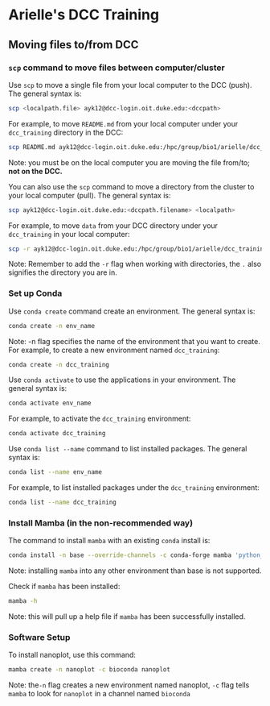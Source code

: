 # Arielle's DCC Training
## Moving files to/from DCC
### `scp` command to move files between computer/cluster
Use `scp` to move a single file from your local computer to the DCC (push). The general syntax is:
```sh
scp <localpath.file> ayk12@dcc-login.oit.duke.edu:<dccpath>
```
For example, to move `README.md` from your local computer under your `dcc_training` directory in the DCC:
```sh
scp README.md ayk12@dcc-login.oit.duke.edu:/hpc/group/bio1/arielle/dcc_training
```
Note: you must be on the local computer you are moving the file from/to; **not on the DCC.**

You can also use the `scp` command to move a directory from the cluster to your local computer (pull). The general syntax is:
```sh
scp ayk12@dcc-login.oit.duke.edu:<dccpath.filename> <localpath>
```
For example, to move `data` from your DCC directory under your `dcc_training` in your local computer:
```sh
scp -r ayk12@dcc-login.oit.duke.edu:/hpc/group/bio1/arielle/dcc_training/data .
```
Note: Remember to add the `-r` flag when working with directories, the `.` also signifies the directory you are in.
### Set up Conda
Use `conda create` command create an environment. The general syntax is:
```sh
conda create -n env_name
```
Note: -n flag specifies the name of the environment that you want to create.
For example, to create a new environment named `dcc_training`:
```sh
conda create -n dcc_training
```
Use `conda activate` to use the applications in your environment. The general syntax is:
```sh
conda activate env_name
```
For example, to activate the `dcc_training` environment:
```sh
conda activate dcc_training
```
Use `conda list --name` command to list installed packages. The general syntax is:
```sh
conda list --name env_name
```
For example, to list installed packages under the ```dcc_training``` environment:
```sh
conda list --name dcc_training
```
### Install Mamba (in the non-recommended way)
The command to install `mamba` with an existing `conda` install is:
```sh
conda install -n base --override-channels -c conda-forge mamba 'python_abi=*=*cp*'
```
Note: installing `mamba` into any other environment than base is not supported.

Check if `mamba` has been installed:

```sh
mamba -h
```
Note: this will pull up a help file if `mamba` has been successfully installed.
### Software Setup
To install nanoplot, use this command:
```sh
mamba create -n nanoplot -c bioconda nanoplot
```
Note: the`-n` flag creates a new environment named nanoplot, `-c` flag tells `mamba` to look for `nanoplot` in a channel named `bioconda`